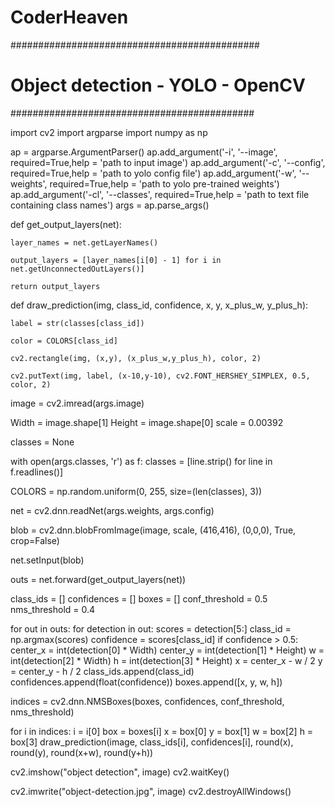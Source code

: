 # CoderHeaven
#############################################
# Object detection - YOLO - OpenCV
############################################


import cv2
import argparse
import numpy as np

ap = argparse.ArgumentParser()
ap.add_argument('-i', '--image', required=True,help = 'path to input image')
ap.add_argument('-c', '--config', required=True,help = 'path to yolo config file')
ap.add_argument('-w', '--weights', required=True,help = 'path to yolo pre-trained weights')
ap.add_argument('-cl', '--classes', required=True,help = 'path to text file containing class names')
args = ap.parse_args()


def get_output_layers(net):
    
    layer_names = net.getLayerNames()
    
    output_layers = [layer_names[i[0] - 1] for i in net.getUnconnectedOutLayers()]

    return output_layers


def draw_prediction(img, class_id, confidence, x, y, x_plus_w, y_plus_h):

    label = str(classes[class_id])

    color = COLORS[class_id]

    cv2.rectangle(img, (x,y), (x_plus_w,y_plus_h), color, 2)

    cv2.putText(img, label, (x-10,y-10), cv2.FONT_HERSHEY_SIMPLEX, 0.5, color, 2)

    
image = cv2.imread(args.image)

Width = image.shape[1]
Height = image.shape[0]
scale = 0.00392

classes = None

with open(args.classes, 'r') as f:
    classes = [line.strip() for line in f.readlines()]

COLORS = np.random.uniform(0, 255, size=(len(classes), 3))

net = cv2.dnn.readNet(args.weights, args.config)

blob = cv2.dnn.blobFromImage(image, scale, (416,416), (0,0,0), True, crop=False)

net.setInput(blob)

outs = net.forward(get_output_layers(net))

class_ids = []
confidences = []
boxes = []
conf_threshold = 0.5
nms_threshold = 0.4


for out in outs:
    for detection in out:
        scores = detection[5:]
        class_id = np.argmax(scores)
        confidence = scores[class_id]
        if confidence > 0.5:
            center_x = int(detection[0] * Width)
            center_y = int(detection[1] * Height)
            w = int(detection[2] * Width)
            h = int(detection[3] * Height)
            x = center_x - w / 2
            y = center_y - h / 2
            class_ids.append(class_id)
            confidences.append(float(confidence))
            boxes.append([x, y, w, h])


indices = cv2.dnn.NMSBoxes(boxes, confidences, conf_threshold, nms_threshold)

for i in indices:
    i = i[0]
    box = boxes[i]
    x = box[0]
    y = box[1]
    w = box[2]
    h = box[3]
    draw_prediction(image, class_ids[i], confidences[i], round(x), round(y), round(x+w), round(y+h))

cv2.imshow("object detection", image)
cv2.waitKey()
    
cv2.imwrite("object-detection.jpg", image)
cv2.destroyAllWindows()
